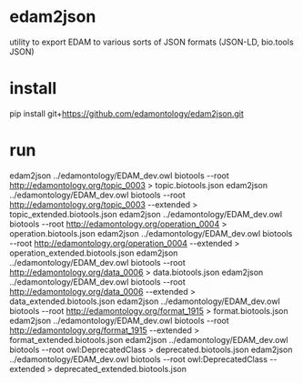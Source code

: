 # edam2json
utility to export EDAM to various sorts of JSON formats (JSON-LD, bio.tools JSON)

# install
pip install git+https://github.com/edamontology/edam2json.git

# run
edam2json ../edamontology/EDAM_dev.owl biotools --root http://edamontology.org/topic_0003 > topic.biotools.json
edam2json ../edamontology/EDAM_dev.owl biotools --root http://edamontology.org/topic_0003 --extended > topic_extended.biotools.json
edam2json ../edamontology/EDAM_dev.owl biotools --root http://edamontology.org/operation_0004 > operation.biotools.json
edam2json ../edamontology/EDAM_dev.owl biotools --root http://edamontology.org/operation_0004 --extended > operation_extended.biotools.json
edam2json ../edamontology/EDAM_dev.owl biotools --root http://edamontology.org/data_0006 > data.biotools.json
edam2json ../edamontology/EDAM_dev.owl biotools --root http://edamontology.org/data_0006 --extended > data_extended.biotools.json
edam2json ../edamontology/EDAM_dev.owl biotools --root http://edamontology.org/format_1915 > format.biotools.json
edam2json ../edamontology/EDAM_dev.owl biotools --root http://edamontology.org/format_1915 --extended > format_extended.biotools.json
edam2json ../edamontology/EDAM_dev.owl biotools --root owl:DeprecatedClass > deprecated.biotools.json 
edam2json ../edamontology/EDAM_dev.owl biotools --root owl:DeprecatedClass  --extended > deprecated_extended.biotools.json

